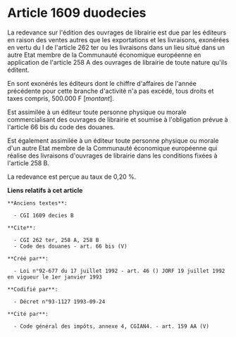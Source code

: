 # Article 1609 duodecies

La redevance sur l'édition des ouvrages de librairie est due par les éditeurs en raison des ventes autres que les
exportations et les livraisons, exonérées en vertu du I de l'article 262 ter ou les livraisons dans un lieu situé dans un
autre Etat membre de la Communauté économique européenne en application de l'article 258 A des ouvrages de librairie de toute
nature qu'ils éditent.

En sont exonérés les éditeurs dont le chiffre d'affaires de l'année précédente pour cette branche d'activité n'a pas excédé,
tous droits et taxes compris, 500.000 F [*montant*].

Est assimilée à un éditeur toute personne physique ou morale commercialisant des ouvrages de librairie et soumise à
l'obligation prévue à l'article 66 bis du code des douanes.

Est également assimilée à un éditeur toute personne physique ou morale d'un autre Etat membre de la Communauté économique
européenne qui réalise des livraisons d'ouvrages de librairie dans les conditions fixées à l'article 258 B.

La redevance est perçue au taux de 0,20 %.

**Liens relatifs à cet article**

	**Anciens textes**:

	  - CGI 1609 decies B

	**Cite**:

	  - CGI 262 ter, 258 A, 258 B
	  - Code des douanes - art. 66 bis (V)

	**Créé par**:

	  - Loi n°92-677 du 17 juillet 1992 - art. 46 () JORF 19 juillet 1992 en vigueur le 1er janvier 1993

	**Codifié par**:

	  - Décret n°93-1127 1993-09-24

	**Cité par**:

	  - Code général des impôts, annexe 4, CGIAN4. - art. 159 AA (V)
